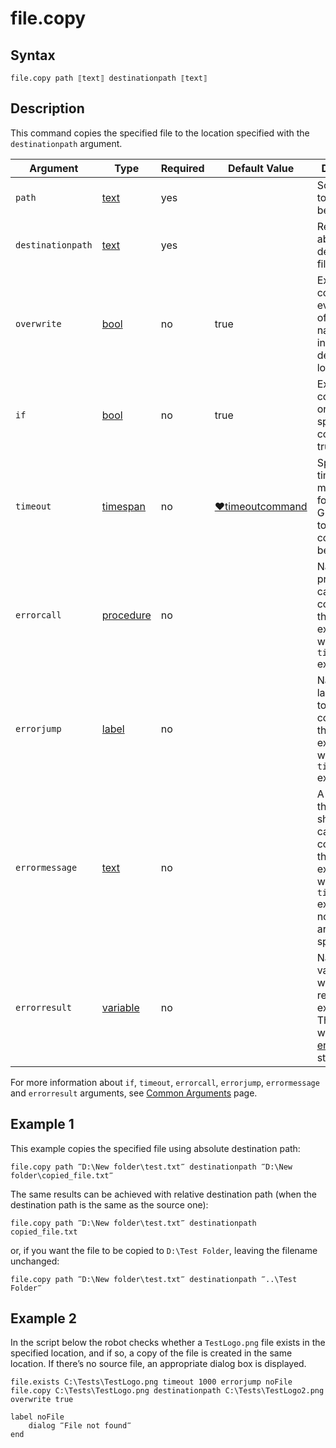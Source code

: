 # file.copy

## Syntax

```G1ANT
file.copy path ⟦text⟧ destinationpath ⟦text⟧
```

## Description

This command copies the specified file to the location specified with the `destinationpath` argument.

| Argument | Type | Required | Default Value | Description |
| -------- | ---- | -------- | ------------- | ----------- |
|`path`| [text](../../G1ANT.Language/Structures/TextStructure.md) | yes |  | Source path to the file to be copied |
|`destinationpath`| [text](../../G1ANT.Language/Structures/TextStructure.md) | yes |  | Relative or absolute destination filepath |
|`overwrite`| [bool](../../G1ANT.Language/Structures/BooleanStructure.md) | no | true | Executes the command even if a file of the same name exists in the destination location |
| `if`           | [bool](../../G1ANT.Language/Structures/BooleanStructure.md) | no       | true                                                        | Executes the command only if a specified condition is true   |
| `timeout`      | [timespan](../../G1ANT.Language/Structures/TimeSpanStructure.md) | no       | [♥timeoutcommand](../../../appendices/common-arguments.md) | Specifies time in milliseconds for G1ANT.Robot to wait for the command to be executed |
| `errorcall`    | [procedure](../../G1ANT.Language/Structures/ProcedureStructure.md) | no       |                                                             | Name of a procedure to call when the command throws an exception or when a given `timeout` expires |
| `errorjump`    | [label](../../G1ANT.Language/Structures/LabelStructure.md) | no       |                                                             | Name of the label to jump to when the command throws an exception or when a given `timeout` expires |
| `errormessage` | [text](../../G1ANT.Language/Structures/TextStructure.md) | no       |                                                             | A message that will be shown in case the command throws an exception or when a given `timeout` expires, and no `errorjump` argument is specified |
| `errorresult`  | [variable](../../G1ANT.Language/Structures/VariableStructure.md) | no       |                                                             | Name of a variable that will store the returned exception. The variable will be of [error](../../G1ANT.Language/Structures/ErrorStructure.md) structure  |

For more information about `if`, `timeout`, `errorcall`, `errorjump`, `errormessage` and `errorresult` arguments, see [Common Arguments](../../../appendices/common-arguments.md) page.

## Example 1

This example copies the specified file using absolute destination path:

```G1ANT
file.copy path ‴D:\New folder\test.txt‴ destinationpath ‴D:\New folder\copied_file.txt‴
```

The same results can be achieved with relative destination path (when the destination path is the same as the source one):

```G1ANT
file.copy path ‴D:\New folder\test.txt‴ destinationpath copied_file.txt
```

or, if you want the file to be copied to `D:\Test Folder`, leaving the filename unchanged:

```G1ANT
file.copy path ‴D:\New folder\test.txt‴ destinationpath ‴..\Test Folder‴
```

## Example 2

In the script below the robot checks whether a `TestLogo.png` file exists in the specified location, and if so, a copy of the file is created in the same location. If there’s no source file, an appropriate dialog box is displayed.

```G1ANT
file.exists C:\Tests\TestLogo.png timeout 1000 errorjump noFile
file.copy C:\Tests\TestLogo.png destinationpath C:\Tests\TestLogo2.png overwrite true

label noFile
    dialog ‴File not found‴
end
```
